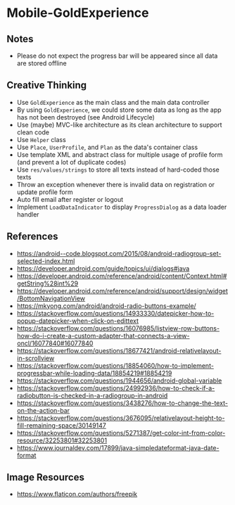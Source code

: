 # Mobile-GoldExperience


## Notes

  * Please do not expect the progress bar will be appeared since all data are stored offline


## Creative Thinking

  * Use `GoldExperience` as the main class and the main data controller
  * By using `GoldExperience`, we could store some data as long as the app has not been destroyed (see Android Lifecycle)
  * Use (maybe) MVC-like architecture as its clean architecture to support clean code 
  * Use `Helper` class
  * Use `Place`, `UserProfile`, and `Plan` as the data's container class
  * Use template XML and abstract class for multiple usage of profile form (and prevent a lot of duplicate codes)
  * Use `res/values/strings` to store all texts instead of hard-coded those texts
  * Throw an exception whenever there is invalid data on registration or update profile form
  * Auto fill email after register or logout
  * Implement `LoadDataIndicator` to display `ProgressDialog` as a data loader handler


## References

  * https://android--code.blogspot.com/2015/08/android-radiogroup-set-selected-index.html
  * https://developer.android.com/guide/topics/ui/dialogs#java
  * https://developer.android.com/reference/android/content/Context.html#getString%28int%29
  * https://developer.android.com/reference/android/support/design/widget/BottomNavigationView
  * https://mkyong.com/android/android-radio-buttons-example/
  * https://stackoverflow.com/questions/14933330/datepicker-how-to-popup-datepicker-when-click-on-edittext
  * https://stackoverflow.com/questions/16076985/listview-row-buttons-how-do-i-create-a-custom-adapter-that-connects-a-view-oncl/16077840#16077840
  * https://stackoverflow.com/questions/18677421/android-relativelayout-in-scrollview
  * https://stackoverflow.com/questions/18854060/how-to-implement-progressbar-while-loading-data/18854219#18854219
  * https://stackoverflow.com/questions/1944656/android-global-variable
  * https://stackoverflow.com/questions/24992936/how-to-check-if-a-radiobutton-is-checked-in-a-radiogroup-in-android
  * https://stackoverflow.com/questions/3438276/how-to-change-the-text-on-the-action-bar
  * https://stackoverflow.com/questions/3676095/relativelayout-height-to-fill-remaining-space/30149147
  * https://stackoverflow.com/questions/5271387/get-color-int-from-color-resource/32253801#32253801
  * https://www.journaldev.com/17899/java-simpledateformat-java-date-format


## Image Resources

  * https://www.flaticon.com/authors/freepik
